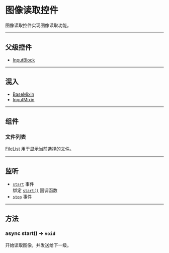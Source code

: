 # 图像读取控件

图像读取控件实现图像读取功能。

---
## 父级控件
- [InputBlock](inputblock.md)

---
## 混入
- [BaseMixin](baseblock.md#basemixin)
- [InputMixin](inputblock.md#inputmixin)

---
## 组件

### 文件列表 
[FileList](filelist.md) 用于显示当前选择的文件。

---
## 监听
- [`start`](inputblock.md#start) 事件   
  绑定 [`start()`](#async-start-gt-void) 回调函数
- [`stop`](inputblock.md#stop) 事件

---
## 方法

### async start() -> `void`
开始读取图像，并发送给下一级。
